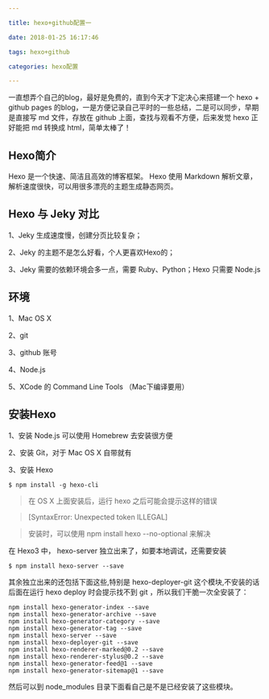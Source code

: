 ```yaml
---

title: hexo+github配置一

date: 2018-01-25 16:17:46

tags: hexo+github

categories: hexo配置

---
```



一直想弄个自己的blog，最好是免费的，直到今天才下定决心来搭建一个 hexo + github pages 的blog，一是方便记录自己平时的一些总结，二是可以同步，早期是直接写 md 文件，存放在 github 上面，查找与观看不方便，后来发觉 hexo 正好能把 md 转换成 html，简单太棒了！

## Hexo简介

Hexo 是一个快速、简洁且高效的博客框架。 Hexo 使用 Markdown 解析文章，解析速度很快，可以用很多漂亮的主题生成静态网页。

## Hexo 与 Jeky 对比

1、Jeky 生成速度慢，创建分页比较复杂；

2、Jeky 的主题不是怎么好看，个人更喜欢Hexo的；

3、Jeky 需要的依赖环境会多一点，需要 Ruby、Python；Hexo 只需要 Node.js

## 环境

1、Mac OS X

2、git

3、github 账号

4、Node.js

5、XCode 的 Command Line Tools （Mac下编译要用）

## 安装Hexo

1、安装 Node.js 可以使用 Homebrew 去安装很方便

2、安装 Git，对于 Mac OS X 自带就有

3、安装 Hexo
	
	$ npm install -g hexo-cli

> 在 OS X 上面安装后，运行 hexo 之后可能会提示这样的错误

> [SyntaxError: Unexpected token ILLEGAL]

> 安装时，可以使用 npm install hexo --no-optional 来解决

在 Hexo3 中， hexo-server 独立出来了，如要本地调试，还需要安装
	
	$ npm install hexo-server --save

其余独立出来的还包括下面这些,特别是 hexo-deployer-git 这个模块,不安装的话后面在运行 hexo deploy 时会提示找不到 git ，所以我们干脆一次全安装了：

```
npm install hexo-generator-index --save
npm install hexo-generator-archive --save
npm install hexo-generator-category --save
npm install hexo-generator-tag --save
npm install hexo-server --save
npm install hexo-deployer-git --save
npm install hexo-renderer-marked@0.2 --save
npm install hexo-renderer-stylus@0.2 --save
npm install hexo-generator-feed@1 --save
npm install hexo-generator-sitemap@1 --save

```

然后可以到 node_modules 目录下面看自己是不是已经安装了这些模块。

